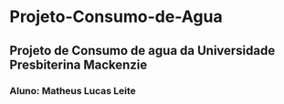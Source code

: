 # Projeto-Consumo-de-Agua

## Projeto de Consumo de agua da Universidade Presbiterina Mackenzie
### Aluno: Matheus Lucas Leite
